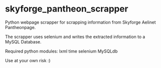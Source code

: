 # skyforge_pantheon_scrapper

Python webpage scrapper for scrapping information from Skyforge Aelinet Pantheonpage.

The scrapper uses selenium and writes the extracted information to a MySQL Database.

Required python modules:
	lxml
	time
	selenium
	MySQLdb

Use at your own risk :)
